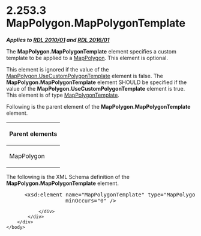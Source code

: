 <html dir="LTR" xmlns:mshelp="http://msdn.microsoft.com/mshelp" xmlns:ddue="http://ddue.schemas.microsoft.com/authoring/2003/5" xmlns:xlink="http://www.w3.org/1999/xlink" xmlns:tool="http://www.microsoft.com/tooltip">
    <head>
        <meta http-equiv="Content-Type" content="text/html; CHARSET=utf-8"></meta>
        <meta name="save" content="history"></meta>
        <title>2.253.3 MapPolygon.MapPolygonTemplate</title>
        <xml>
            <mshelp:toctitle title="2.253.3 MapPolygon.MapPolygonTemplate"></mshelp:toctitle>
            <mshelp:rltitle title="[MS-RDL]: MapPolygon.MapPolygonTemplate"></mshelp:rltitle>
            <mshelp:keyword index="A" term="bc9f1709-399a-4dce-b561-7119b680c0bc"></mshelp:keyword>
            <mshelp:attr name="DCSext.ContentType" value="open specification"></mshelp:attr>
            <mshelp:attr name="AssetID" value="bc9f1709-399a-4dce-b561-7119b680c0bc"></mshelp:attr>
            <mshelp:attr name="TopicType" value="kbRef"></mshelp:attr>
            <mshelp:attr name="DCSext.Title" value="[MS-RDL]: MapPolygon.MapPolygonTemplate" />
        </xml>
    </head>
    <body>
        <div id="header">
            <h1 class="heading">2.253.3 MapPolygon.MapPolygonTemplate</h1>
        </div>
        <div id="mainSection">
            <div id="mainBody">
                <div id="allHistory" class="saveHistory"></div>
                <div id="sectionSection0" class="section" name="collapseableSection">
                    

<p><b><i>Applies to </i></b><a href="3428e690-a348-4ec7-8a6a-8efb42d2cdee.html"><b><i>RDL 2010/01</i></b></a><b><i>
and </i></b><a href="52ce3983-2bfc-4e72-9359-42aaf5fe4509.html"><b><i>RDL 2016/01</i></b></a></p>

<p>The <b>MapPolygon.MapPolygonTemplate</b> element specifies a
custom template to be applied to a <a href="3ee27e43-26a2-4f27-9a31-d97e374d8633.html">MapPolygon</a>. This element
is optional. </p>

<p>This element is ignored if the value of the <a href="dc689982-ebc1-41f8-8fe4-3163c8086e55.html">MapPolygon.UseCustomPolygonTemplate</a>
element is false. The <b>MapPolygon.MapPolygonTemplate</b> element SHOULD be
specified if the value of the <b>MapPolygon.UseCustomPolygonTemplate</b>
element is true. This element is of type <a href="1b048418-d7ff-4c51-b08e-30ab8d5a63c5.html">MapPolygonTemplate</a>.</p>

<p>Following is the parent element of the <b>MapPolygon.MapPolygonTemplate</b>
element.</p>

<table>
 <thead>
  <tr>
   <th>
   <p>Parent elements</p>
   </th>
  </tr>
 </thead>
 <tr>
  <td>
  <p>MapPolygon</p>
  </td>
 </tr>
</table>

<p>The following is the XML Schema definition of the <b>MapPolygon.MapPolygonTemplate</b>
element.           </p>

<dl>
<dd>
<div><pre> &lt;xsd:element name=&quot;MapPolygonTemplate&quot; type=&quot;MapPolygonTemplateType&quot; 
              minOccurs=&quot;0&quot; /&gt;
</pre></div>
</dd></dl>


                </div>
            </div>
        </div>
    </body>
</html>
